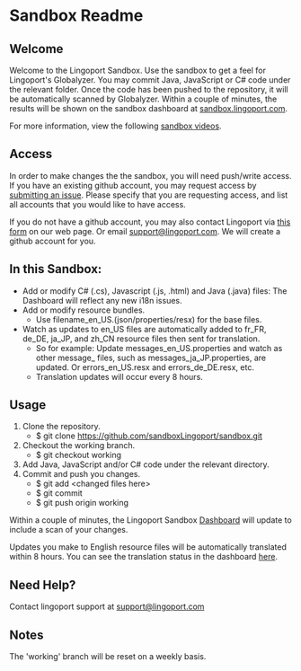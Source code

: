 # Sandbox Readme

## Welcome
Welcome to the Lingoport Sandbox. Use the sandbox to get a feel for Lingoport's
Globalyzer. You may commit Java, JavaScript or C# code under the relevant
folder. Once the code has been pushed to the repository, it will be
automatically scanned by Globalyzer. Within a couple of minutes, the results
will be shown on the sandbox dashboard at [sandbox.lingoport.com](http://sandbox.lingoport.com/dashboard?id=Lingoport.Sandbox%3Ascan&did=1).

For more information, view the following [sandbox videos](http://lingoport.com/pd/lingoport-suite-sandbox/#sandbox_videos).

## Access
In order to make changes the the sandbox, you will need push/write access. If you have an existing github account, you may request access by [submitting an issue](https://github.com/sandboxLingoport/sandbox/issues). Please specify that you are requesting access, and list all accounts that you would like to have access.

If you do not have a github account, you may also contact Lingoport via
[this form](http://lingoport.com/pd/lingoport-suite-sandbox/#demo_form)
on our web page. Or email [support@lingoport.com](mailto:support@lingoport.com).
We will create a github account for you.

## In this Sandbox:

+ Add or modify C# (.cs), Javascript (.js, .html) and Java (.java) files: The Dashboard will reflect any new i18n issues.
+ Add or modify resource bundles.
  + Use filename\_en\_US.(json/properties/resx) for the base files.
+ Watch as updates to en\_US files are automatically added to fr\_FR, de\_DE, ja\_JP, and zh\_CN resource files then sent for translation.
  + So for example: Update messages\_en\_US.properties and watch as other message\_ files, such as messages\_ja\_JP.properties, are updated. Or errors\_en\_US.resx and errors\_de\_DE.resx, etc.
  + Translation updates will occur every 8 hours.

## Usage

1. Clone the repository.
   * $ git clone https://github.com/sandboxLingoport/sandbox.git
2. Checkout the working branch.
   * $ git checkout working
3. Add Java, JavaScript and/or C# code under the relevant directory.
4. Commit and push you changes.
   * $ git add &lt;changed files here&gt;
   * $ git commit
   * $ git push origin working

Within a couple of minutes, the Lingoport Sandbox
[Dashboard](http://sandbox.lingoport.com/dashboard?id=Lingoport.Sandbox%3Ascan&did=1) will update to include a scan of your changes.

Updates you make to English resource files will be automatically translated within 8 hours. You can see the translation status in the dashboard [here](http://sandbox.lingoport.com/dashboard?id=Lingoport.Sandbox%3Ascan&did=6).

## Need Help?

Contact lingoport support at [support@lingoport.com](mailto:support@lingoport.com)

## Notes

The 'working' branch will be reset on a weekly basis.
